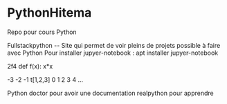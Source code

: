 # PythonHitema
Repo pour cours Python


Fullstackpython -- Site qui permet de voir pleins de projets possible à faire avec Python
Pour installer jupyer-notebook : apt installer jupyer-notebook


2f4
def f(x):
x*x


-3  -2 -1
t[1,2,3]
  0 1 2 3 4 ...


  Python doctor pour avoir une documentation
realpython pour apprendre

